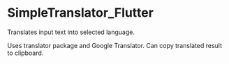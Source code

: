 # SimpleTranslator_Flutter
Translates input text into selected language. 

Uses translator package and Google Translator.
Can copy translated result to clipboard.
